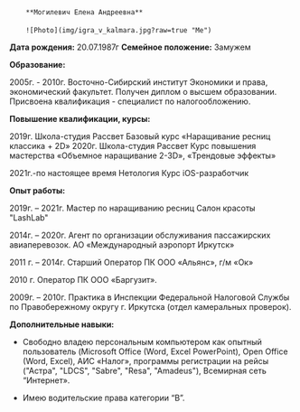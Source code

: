 		**Могилевич Елена Андреевна**

		![Photo](img/igra_v_kalmara.jpg?raw=true "Me")

**Дата рождения:**          	      20.07.1987г
**Семейное положение:** 	      	  Замужем

**Образование:**

2005г. - 2010г.			     		  Восточно-Сибирский институт Экономики и права, экономический факультет.
				      				  Получен диплом о высшем образовании.
				      				  Присвоена квалификация - специалист по налогообложению.

**Повышение квалификации, курсы:**

2019г.                    	     	  Школа-студия Рассвет
                                      Базовый курс «Наращивание ресниц классика + 2D»
2020г.                                Школа-студия Рассвет
                                      Курс повышения мастерства «Объемное наращивание 2-3D», «Трендовые эффекты»

2021г.-по настоящее время	      	  Нетология
				      				  Курс iOS-разработчик

**Опыт работы:**

2019г. – 2021г.                       Мастер по наращиванию ресниц
				     				  Салон красоты "LashLab"

2014г. – 2020г.	  		    		  Агент по организации обслуживания пассажирских авиаперевозок.
				    				  АО «Международный аэропорт Иркутск»

2011 г. – 2014г.		     		  Старший Оператор ПК
				     				  ООО «Альянс», г/м «Ок»

2010 г.								  Оператор ПК
									  ООО «Баргузит».

2009г. – 2010г.						  Практика в Инспекции Федеральной Налоговой Службы по Правобережному округу 
									  г. Иркутска (отдел камеральных проверок).

**Дополнительные навыки:**
* Свободно владею персональным компьютером как опытный пользователь 
(Microsoft Office (Word, Excel PowerPoint), Open Office (Word, Excel), 
АИС «Налог», программы регистрации на рейсы ("Астра", "LDCS", "Sabre", "Resa", "Amadeus"),
Всемирная сеть “Интернет». 

* Имею водительские права категории “B”.


